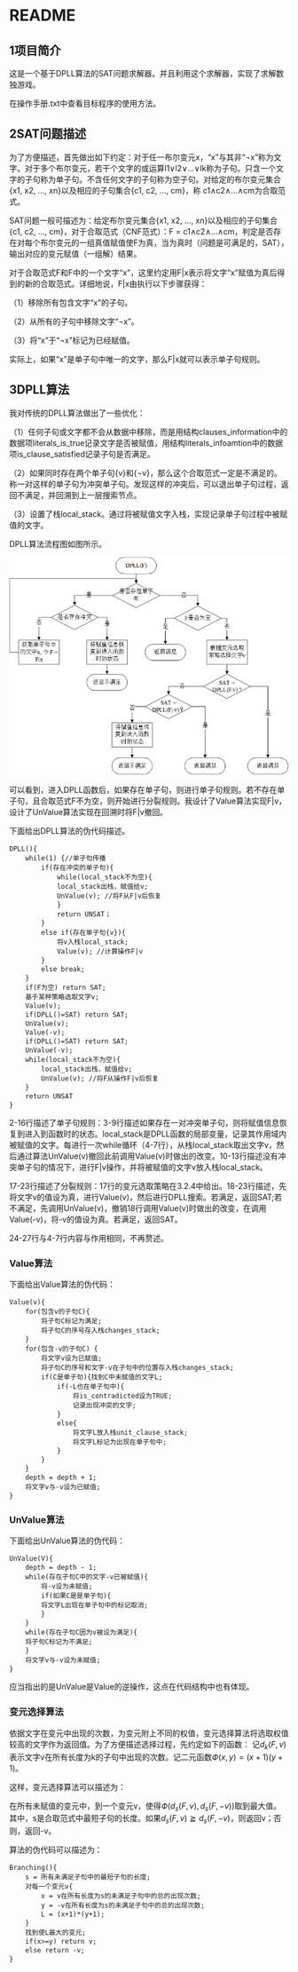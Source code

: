 # README

## 1项目简介

这是一个基于DPLL算法的SAT问题求解器。并且利用这个求解器，实现了求解数独游戏。

在操作手册.txt中查看目标程序的使用方法。

## 2SAT问题描述

为了方便描述，首先做出如下约定：对于任一布尔变元x，“x”与其非“¬x”称为文字。对于多个布尔变元，若干个文字的或运算l1∨l2∨…∨lk称为子句。只含一个文字的子句称为单子句。不含任何文字的子句称为空子句。对给定的布尔变元集合{x1, x2, ..., xn}以及相应的子句集合{c1, c2, ..., cm}，称 c1∧c2∧...∧cm为合取范式。

SAT问题一般可描述为：给定布尔变元集合{x1, x2, ..., xn}以及相应的子句集合{c1, c2, ..., cm}，对于合取范式（CNF范式）：F = c1∧c2∧...∧cm，判定是否存在对每个布尔变元的一组真值赋值使F为真，当为真时（问题是可满足的，SAT），输出对应的变元赋值（一组解）结果。

对于合取范式F和F中的一个文字“x”，这里约定用F|x表示将文字“x”赋值为真后得到的新的合取范式。详细地说，F|x由执行以下步骤获得：

（1）移除所有包含文字“x”的子句。

（2）从所有的子句中移除文字“¬x”。

（3）将“x”于“¬x”标记为已经赋值。

实际上，如果“x”是单子句中唯一的文字，那么F|x就可以表示单子句规则。

## 3DPLL算法

我对传统的DPLL算法做出了一些优化：

（1）任何子句或文字都不会从数据中移除，而是用结构clauses_information中的数据项literals_is_true记录文字是否被赋值，用结构literals_infoamtion中的数据项is_clause_satisfied记录子句是否满足。

（2）如果同时存在两个单子句{v}和{¬v}，那么这个合取范式一定是不满足的。称一对这样的单子句为冲突单子句。发现这样的冲突后，可以退出单子句过程，返回不满足，并回溯到上一层搜索节点。

（3）设置了栈local_stack。通过将被赋值文字入栈，实现记录单子句过程中被赋值的文字。

DPLL算法流程图如图所示。

![DPLL](README.assets/DPLL.jpg)

可以看到，进入DPLL函数后，如果存在单子句，则进行单子句规则。若不存在单子句，且合取范式F不为空，则开始进行分裂规则。我设计了Value算法实现F|v，设计了UnValue算法实现在回溯时将F|v撤回。

下面给出DPLL算法的伪代码描述。

```pseudocode
DPLL(){
	while(1) {//单子句传播
		if(存在冲突的单子句){
			while(local_stack不为空){
			local_stack出栈，赋值给v;
			UnValue(v); //将F从F|v后恢复
			}
			return UNSAT；
		}
		else if(存在单子句{v}){
			将v入栈local_stack;
			Value(v); //计算操作F|v
		}
		else break;
	}
	if(F为空) return SAT;
	基于某种策略选取文字v;
	Value(v);
	if(DPLL()=SAT) return SAT;
	UnValue(v);
	Value(-v);
	if(DPLL()=SAT) return SAT;
	UnValue(-v);
	while(local_stack不为空){
		local_stack出栈，赋值给v;
		UnValue(v); //将F从操作F|v后恢复
	}
	return UNSAT
}
```

2-16行描述了单子句规则：3-9行描述如果存在一对冲突单子句，则将赋值信息恢复到进入到函数时的状态。local_stack是DPLL函数的局部变量，记录其作用域内被赋值的文字。每进行一次while循环（4-7行），从栈local_stack取出文字v，然后通过算法UnValue(v)撤回此前调用Value(v)时做出的改变。10-13行描述没有冲突单子句的情况下，进行F|v操作，并将被赋值的文字v放入栈local_stack。

17-23行描述了分裂规则：17行的变元选取策略在3.2.4中给出。18-23行描述，先将文字v的值设为真，进行Value(v)，然后进行DPLL搜索。若满足，返回SAT;若不满足，先调用UnValue(v)，撤销18行调用Value(v)时做出的改变，在调用Value(-v)，将-v的值设为真。若满足，返回SAT。

24-27行与4-7行内容与作用相同，不再赘述。

### Value算法

下面给出Value算法的伪代码：

```pseudocode
Value(v){
	for(包含v的子句C){
   		将子句C标记为满足;
     	将子句C的序号存入栈changes_stack;
   	}
   	for(包含-v的子句C) {
   		将文字v设为已赋值;
    	将子句C的序号和文字-v在子句中的位置存入栈changes_stack;
    	if(C是单子句){找到C中未赋值的文字L;
    		if(-L也在单子句中){
        		将is_contradicted设为TRUE;
        		记录出现冲突的文字;
        	}
        	else{
        		将文字L放入栈unit_clause_stack;
       			将文字L标记为出现在单子句中;
       		}
    	}
    }
    depth = depth + 1;
	将文字v与-v设为已赋值;
}
```



### UnValue算法

下面给出UnValue算法的伪代码： 

```pseudocode
UnValue(V){
	depth = depth - 1;
	while(存在子句C中的文字-v已被赋值){
		将-v设为未赋值;
		if(如果C是是单子句){
		将文字L出现在单子句中的标记取消;
		}
	}
	while(存在子句C因为v被设为满足){
    将子句C标记为不满足;
    }
    将文字v与-v设为未赋值;
}
```

应当指出的是UnValue是Value的逆操作，这点在代码结构中也有体现。

### 变元选择算法

依据文字在变元中出现的次数，为变元附上不同的权值，变元选择算法将选取权值较高的文字作为返回值。为了方便描述选择过程，先约定如下的函数： 记$d_k(F,v)$表示文字v在所有长度为k的子句中出现的次数。记二元函数$Ф(x,y)=(x+1)(y+1)$。

这样，变元选择算法可以描述为：

在所有未赋值的变元中，到一个变元v，使得$Ф(d_s(F,v),d_s(F,-v))$取到最大值。其中，s是合取范式中最短子句的长度。如果$d_s(F,v)≧d_s(F,-v)$，则返回v；否则，返回-v。

算法的伪代码可以描述为：

```pseudocode
Branching(){
	s = 所有未满足子句中的最短子句的长度;
	对每一个变元v{
		x = v在所有长度为s的未满足子句中的总的出现次数;
		y = -v在所有长度为s的未满足子句中的总的出现次数;
		L = (x+1)*(y+1);
	}
	找到使L最大的变元;
	if(x>=y) return v;
	else return -v;
}
```